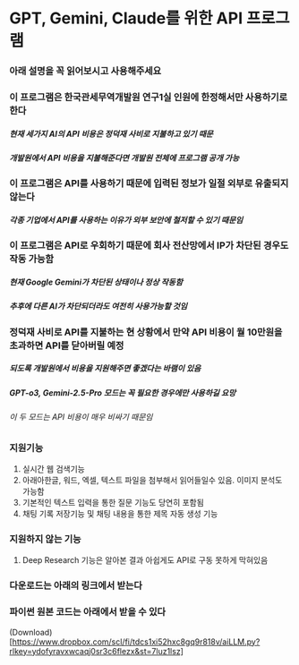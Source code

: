 
# GPT, Gemini, Claude를 위한 API 프로그램
### 아래 설명을 꼭 읽어보시고 사용해주세요

### 이 프로그램은 한국관세무역개발원 연구1실 인원에 한정해서만 사용하기로 한다
##### 현재 세가지 AI의 API 비용은 정덕재 사비로 지불하고 있기 때문
##### 개발원에서 API 비용을 지불해준다면 개발원 전체에 프로그램 공개 가능

### 이 프로그램은 API를 사용하기 때문에 입력된 정보가 일절 외부로 유출되지 않는다
##### 각종 기업에서 API를 사용하는 이유가 외부 보안에 철저할 수 있기 때문임

### 이 프로그램은 API로 우회하기 때문에 회사 전산망에서 IP가 차단된 경우도 작동 가능함
##### 현재 Google Gemini가 차단된 상태이나 정상 작동함
##### 추후에 다른 AI가 차단되더라도 여전히 사용가능할 것임

### 정덕재 사비로 API를 지불하는 현 상황에서 만약 API 비용이 월 10만원을 초과하면 API를 닫아버릴 예정
##### 되도록 개발원에서 비용을 지원해주면 좋겠다는 바램이 있음
##### GPT-o3, Gemini-2.5-Pro 모드는 꼭 필요한 경우에만 사용하길 요망
###### 이 두 모드는 API 비용이 매우 비싸기 때문임

### 지원기능
1. 실시간 웹 검색기능
2. 아래아한글, 워드, 엑셀, 텍스트 파일을 첨부해서 읽어들일수 있음. 이미지 분석도 가능함
3. 기본적인 텍스트 입력을 통한 질문 기능도 당연히 포함됨
4. 채팅 기록 저장기능 및 채팅 내용을 통한 제목 자동 생성 기능

### 지원하지 않는 기능
1. Deep Research 기능은 알아본 결과 아쉽게도 API로 구동 못하게 막혀있음
   
### 다운로드는 아래의 링크에서 받는다


### 파이썬 원본 코드는 아래에서 받을 수 있다
(Download)[https://www.dropbox.com/scl/fi/tdcs1xi52hxc8gq9r818v/aiLLM.py?rlkey=ydofyravxwcaqj0sr3c6flezx&st=7luz1lsz]

